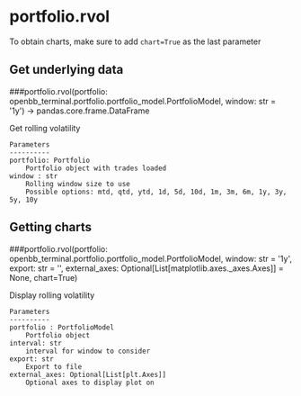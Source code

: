 # portfolio.rvol

To obtain charts, make sure to add `chart=True` as the last parameter

## Get underlying data 
###portfolio.rvol(portfolio: openbb_terminal.portfolio.portfolio_model.PortfolioModel, window: str = '1y') -> pandas.core.frame.DataFrame

Get rolling volatility

    Parameters
    ----------
    portfolio: Portfolio
        Portfolio object with trades loaded
    window : str
        Rolling window size to use
        Possible options: mtd, qtd, ytd, 1d, 5d, 10d, 1m, 3m, 6m, 1y, 3y, 5y, 10y

## Getting charts 
###portfolio.rvol(portfolio: openbb_terminal.portfolio.portfolio_model.PortfolioModel, window: str = '1y', export: str = '', external_axes: Optional[List[matplotlib.axes._axes.Axes]] = None, chart=True)

Display rolling volatility

    Parameters
    ----------
    portfolio : PortfolioModel
        Portfolio object
    interval: str
        interval for window to consider
    export: str
        Export to file
    external_axes: Optional[List[plt.Axes]]
        Optional axes to display plot on
